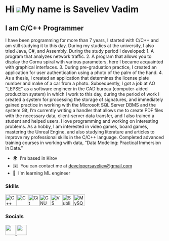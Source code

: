 Hi ![](https://user-images.githubusercontent.com/18350557/176309783-0785949b-9127-417c-8b55-ab5a4333674e.gif)My name is Saveliev Vadim
======================================================================================================================================

I am C/C++ Programmer
---------------------

I have been programming for more than 7 years, I started with C/C++ and am still studying it to this day. During my studies at the university, I also tried Java, C#, and Assembly. During the study period I developed: 1. A program that analyzes network traffic. 2. A program that allows you to display the Cornu spiral with various parameters, here I became acquainted with graphical interfaces. 3. During pre-graduation practice, I created an application for user authentication using a photo of the palm of the hand. 4. As a thesis, I created an application that determines the license plate number and make of a car from a photo. Subsequently, I got a job at AO "LEPSE" as a software engineer in the CAD bureau (computer-aided production system) in which I work to this day, during the period of work I created a system for processing the storage of signatures, and immediately gained practice in working with the Microsoft SQL Server DBMS and the system Git, I’m currently writing a handler that allows me to create PDF files with the necessary data, client-server data transfer, and I also trained a student and helped users. I love programming and working on interesting problems. As a hobby, I am interested in video games, board games, mastering the Unreal Engine, and also studying literature and articles to improve my professional skills in the C/C++ language. Completed advanced training courses in working with data, “Data Modeling: Practical Immersion in Data.”

*   🌍  I'm based in Kirov
*   ✉️  You can contact me at [developersaveliev@gmail.com](mailto:developersaveliev@gmail.com)
*   🧠  I'm learning ML engineer
   ### Skills 
<p align="left">
<a href="https://docs.microsoft.com/en-us/cpp/?view=msvc-170" target="_blank" rel="noreferrer"><img src="https://raw.githubusercontent.com/danielcranney/readme-generator/main/public/icons/skills/cplusplus-colored.svg" width="36" height="36" alt="C++" /></a><a href="https://docs.microsoft.com/en-us/cpp/?view=msvc-170" target="_blank" rel="noreferrer"><img src="https://raw.githubusercontent.com/danielcranney/readme-generator/main/public/icons/skills/c-colored.svg" width="36" height="36" alt="C" /></a><a href="https://git-scm.com/" target="_blank" rel="noreferrer"><img src="https://raw.githubusercontent.com/danielcranney/readme-generator/main/public/icons/skills/git-colored.svg" width="36" height="36" alt="Git" /></a><a href="https://www.gnu.org/software/bash/" target="_blank" rel="noreferrer"><img src="https://raw.githubusercontent.com/danielcranney/readme-generator/main/public/icons/skills/gnubash.svg" width="36" height="36" alt="GNU Bash" /></a><a href="https://code.visualstudio.com/" target="_blank" rel="noreferrer"><img src="https://raw.githubusercontent.com/danielcranney/readme-generator/main/public/icons/skills/visualstudiocode.svg" width="36" height="36" alt="VS Code" /></a><a href="https://www.sublimetext.com/index2" target="_blank" rel="noreferrer"><img src="https://raw.githubusercontent.com/danielcranney/readme-generator/main/public/icons/skills/sublimetext.svg" width="36" height="36" alt="Sublime Text" /></a><a href="https://www.mysql.com/" target="_blank" rel="noreferrer"><img src="https://raw.githubusercontent.com/danielcranney/readme-generator/main/public/icons/skills/mysql-colored.svg" width="36" height="36" alt="MySQL" /></a>
                    </p>
                    
### Socials

<p align="left"> <a href="https://discord.com/users/saverof" target="_blank" rel="noreferrer"> <picture> <source media="(prefers-color-scheme: dark)" srcset="https://raw.githubusercontent.com/danielcranney/readme-generator/main/public/icons/socials/discord-dark.svg" /> <source media="(prefers-color-scheme: light)" srcset="https://raw.githubusercontent.com/danielcranney/readme-generator/main/public/icons/socials/discord.svg" /> <img src="https://raw.githubusercontent.com/danielcranney/readme-generator/main/public/icons/socials/discord.svg" width="32" height="32" /> </picture> </a> <a href="https://www.github.com/Saverof" target="_blank" rel="noreferrer"> <picture> <source media="(prefers-color-scheme: dark)" srcset="https://raw.githubusercontent.com/danielcranney/readme-generator/main/public/icons/socials/github-dark.svg" /> <source media="(prefers-color-scheme: light)" srcset="https://raw.githubusercontent.com/danielcranney/readme-generator/main/public/icons/socials/github.svg" /> <img src="https://raw.githubusercontent.com/danielcranney/readme-generator/main/public/icons/socials/github.svg" width="32" height="32" /> </picture> </a></p>
